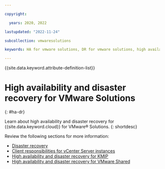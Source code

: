 ```yaml
---

copyright:

  years: 2020, 2022

lastupdated: "2022-11-24"

subcollection: vmwaresolutions

keywords: HA for vmware solutions, DR for vmware solutions, high availability for vmware solutions, disaster recovery for vmware solutions, failover for vmware solutions

---
```


{{site.data.keyword.attribute-definition-list}}

# High availability and disaster recovery for VMware Solutions
{: #ha-dr}

Learn about high availability and disaster recovery for {{site.data.keyword.cloud}} for VMware® Solutions.
{: shortdesc}

Review the following sections for more information:
* [Disaster recovery](/docs/vmwaresolutions?topic=vmwaresolutions-understand-responsib#understand-responsib-disaster-recovery)
* [Client responsibilities for vCenter Server instances](/docs/vmwaresolutions?topic=vmwaresolutions-vc_compl_info#vc_compl_info-client-responsibilities)
* [High availability and disaster recovery for KMIP](/docs/vmwaresolutions?topic=vmwaresolutions-kmip-hadr)
* [High availability and disaster recovery for VMware Shared](/docs/vmwaresolutions?topic=vmwaresolutions-shared_data#shared_data-ha-dr)

